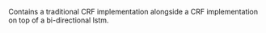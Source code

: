 Contains a traditional CRF implementation alongside a CRF implementation on top of a bi-directional lstm. 

